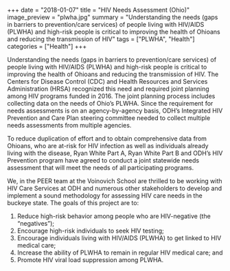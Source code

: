 +++
date = "2018-01-07"
title = "HIV Needs Assessment (Ohio)"
image_preview = "plwha.jpg"
summary = "Understanding the needs (gaps in barriers to prevention/care services) of people living with HIV/AIDS (PLWHA) and high-risk people is critical to improving the health of Ohioans and reducing the transmission of HIV"
tags = ["PLWHA", "Health"]
categories = ["Health"]
+++


Understanding the needs (gaps in barriers to prevention/care services) of people living with HIV/AIDS (PLWHA) and high-risk people is critical to improving the health of Ohioans and reducing the transmission of HIV. The Centers for Disease Control (CDC) and Health Resources and Services Administration (HRSA) recognized this need and required joint planning among HIV programs funded in 2016. The joint planning process includes collecting data on the needs of Ohio’s PLWHA. Since the requirement for needs assessments is on an agency-by-agency basis, ODH’s Integrated HIV Prevention and Care Plan steering committee needed to collect multiple needs assessments from multiple agencies.

To reduce duplication of effort and to obtain comprehensive data from Ohioans, who are at-risk for HIV infection as well as individuals already living with the disease, Ryan White Part A, Ryan White Part B and ODH’s HIV Prevention program have agreed to conduct a joint statewide needs assessment that will meet the needs of all participating programs. 

We, in the PEER team at the Voinovich School are thrilled to be working with HIV Care Services at ODH and numerous other stakeholders to develop and implement a sound methodology for assessing HIV care needs in the buckeye state. The goals of this project are to: 

1. Reduce high-risk behavior among people who are HIV-negative (the “negatives”); 
2. Encourage high-risk individuals to seek HIV testing; 
3. Encourage individuals living with HIV/AIDS (PLWHA) to get linked to HIV medical care; 
4. Increase the ability of PLWHA to remain in regular HIV medical care; and 
5. Promote HIV viral load suppression among PLWHA. 

 
